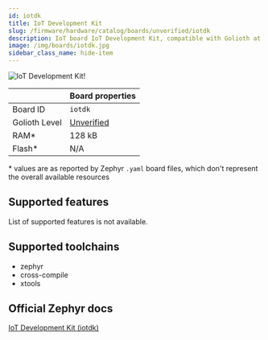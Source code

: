 ```yaml
---
id: iotdk
title: IoT Development Kit
slug: /firmware/hardware/catalog/boards/unverified/iotdk
description: IoT board IoT Development Kit, compatible with Golioth at unverified level.
image: /img/boards/iotdk.jpg
sidebar_class_name: hide-item
---
```


[//]: # (This is an auto-generated file, do not edit! Changes to it will be lost upon re-generation)

![IoT Development Kit!](/img/boards/iotdk.jpg "IoT Development Kit")

|                | Board properties     |
| -------------  | -------------------- |
| Board ID       | `iotdk` |
| Golioth Level  | [Unverified](/firmware/hardware#unverified-boards) |
| RAM*           | 128 kB |
| Flash*         | N/A |

\* values are as reported by Zephyr `.yaml` board files, which don't represent the overall available resources



## Supported features

List of supported features is not available.

## Supported toolchains

* zephyr
* cross-compile
* xtools

## Official Zephyr docs

[IoT Development Kit (iotdk)](https://docs.zephyrproject.org/latest/boards/snps/iotdk/doc/index.html)
